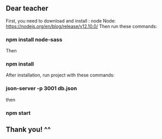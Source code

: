 ## Dear teacher
   First, you need to download and install : node
   Node: https://nodejs.org/en/blog/release/v12.10.0/
   Then run these commands:
   ### npm install node-sass
   Then
   ### npm install
   After installation, run project with these commands:
   ### json-server -p 3001 db.json
   then
   ### npm start
   

## Thank you! ^^ 

